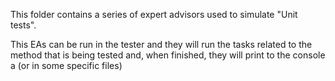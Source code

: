 This folder contains a series of expert advisors used to simulate "Unit tests".

This EAs can be run in the tester and they will run the tasks related to the method that is being tested
and, when finished, they will print to the console a (or in some specific files)
